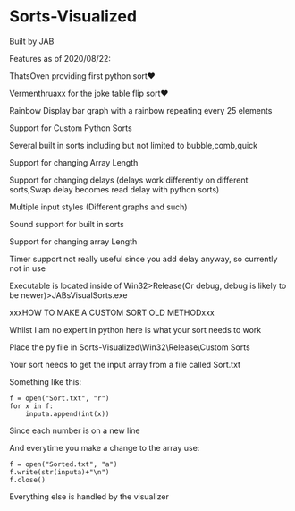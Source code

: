 # Sorts-Visualized


Built by JAB

Features as of 2020/08/22:

ThatsOven providing first python sort♥

Vermenthruaxx for the joke table flip sort♥

Rainbow Display bar graph with a rainbow repeating every 25 elements

Support for Custom Python Sorts

Several built in sorts including but not limited to bubble,comb,quick

Support for changing Array Length

Support for changing delays (delays work differently on different sorts,Swap delay becomes read delay with python sorts)

Multiple input styles (Different graphs and such)

Sound support for built in sorts

Support for changing array Length

Timer support not really useful since you add delay anyway, so currently not in use

Executable is located inside of Win32>Release(Or debug, debug is likely to be newer)>JABsVisualSorts.exe

xxxHOW TO MAKE A CUSTOM SORT OLD METHODxxx

Whilst I am no expert in python here is what your sort needs to work

Place the py file in Sorts-Visualized\Win32\Release\Custom Sorts

Your sort needs to get the input array from a file called Sort.txt

Something like this:

    f = open("Sort.txt", "r")
    for x in f:
        inputa.append(int(x))

Since each number is on a new line

And everytime you make a change to the array use:

    f = open("Sorted.txt", "a")
    f.write(str(inputa)+"\n")
    f.close()

Everything else is handled by the visualizer 
